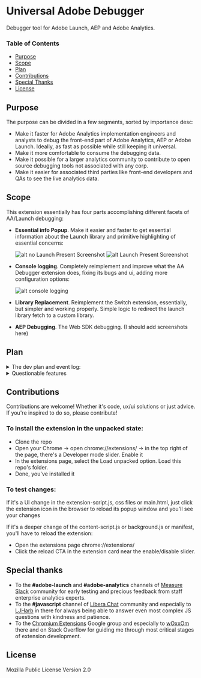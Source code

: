 # Universal Adobe Debugger
Debugger tool for Adobe Launch, AEP and Adobe Analytics.

### Table of Contents
* [Purpose](https://github.com/cthae/Adobe-Launch-Debugger/blob/main/README.md#purpose)
* [Scope](https://github.com/cthae/Adobe-Launch-Debugger/blob/main/README.md#scope)
* [Plan](https://github.com/cthae/Adobe-Launch-Debugger/blob/main/README.md#plan)
* [Contributions](https://github.com/cthae/Adobe-Launch-Debugger/blob/main/README.md#contributions)
* [Special Thanks](https://github.com/cthae/Adobe-Launch-Debugger/blob/main/README.md#special-thanks)
* [License](https://github.com/cthae/Adobe-Launch-Debugger/blob/main/README.md#license)

## Purpose
The purpose can be divided in a few segments, sorted by importance desc:
* Make it faster for Adobe Analytics implementation engineers and analysts to debug the front-end part of Adobe Analytics, AEP or Adobe Launch. Ideally, as fast as possible while still keeping it universal.
* Make it more comfortable to consume the debugging data.
* Make it possible for a larger analytics community to contribute to open source debugging tools not associated with any corp.
* Make it easier for associated third parties like front-end developers and QAs to see the live analytics data.

## Scope
This extension essentially has four parts accomplishing different facets of AA/Launch debugging:
* **Essential info Popup**. Make it easier and faster to get essential information about the Launch library and primitive highlighting of essential concerns:
  
  ![alt no Launch Present Screenshot](https://i.imgur.com/BoKaWwG.jpg) ![alt Launch Present Screenshot](https://i.imgur.com/ICeZjLw.jpg)
  
* **Console logging**. Completely reimplement and improve what the AA Debugger extension does, fixing its bugs and ui, adding more configuration options:

  ![alt console logging](https://github.com/cthae/Adobe-Launch-Debugger/assets/55302327/cfcc48e0-81c0-4346-bb66-1372bd9f0bb6)

* **Library Replacement**. Reimplement the Switch extension, essentially, but simpler and working properly. Simple logic to redirect the launch library fetch to a custom library.

* **AEP Debugging**. The Web SDK debugging. (I should add screenshots here)

## Plan
<details>

  <summary>The dev plan and event log:</summary>

* [ ] Release v1.10.
* [ ] Create an infrastructure around the codebase of the extension, introduce unit tests, look into CI.
* [ ] Support for Mozilla FF. Same extension. Cross-browsers. Seems like mostly only background will have to be reimplemented, but many APIs may be off. We'll see.
* [ ] Add transaction id in the product string prettifier for Appmeasurement logging.
* [x] Implement Launch UI improvements POC:
  * [x] Launch UI: Add the red indicator whenever a lib is not selected.
  * [x] Launch UI: Add a hint about how to change the Launch UI via Chrome flags.
* [x] Add an option to print general alloy config in the snippets tab. Make sure it does so for all Alloy instances.
* [x] Release v1.09.50
* [x] Rename the content-script.js to something more interesting. It's visible in the console and can be filtered by.
* [x] Web SDK: Further improve the custom logging, allowing shorthands: p12/c12/v12/e12/l2.
* [x] Apply all the shorthanded custom logging to Appmeasurement logging too.
* [x] Release v1.09.1 To the webstore only.
* [x] Fix a bug in custom logging, in event shortcuts for the data.__adobe.analytics usecases.
* [x] Fix a bug in custom logging, in prop shortcuts for the data.__adobe.analytics usecases.
* [x] Release v1.09.
* [x] Web SDK: Expose the event type in the logging header.
* [x] Web SDK: Improve the custom logger to also check the data.__adobe.analytics object when using shortcuts.
* [x] Web SDK: Make it easier for non-technical people to use the custom logging: don't require them to specify the full path to evars, props or events for xdm payloads. If users ask for evars and it's an xdm event, just add the correct path to it.
* [x] Reimplement page load time to something like performance.getEntriesByType("navigation")[0]?.duration 
* [x] Release v1.08.  
* [x] Web SDK: On errors, in custom logs, add an indication that the request resulted in an error. This is for people who use filters in the console like pros. Thanks Arun for noticing.
* [x] Web SDK: MVP tracking the navigator.sendBeacon() ping network requests. No access to their payloads, however, because the Chrome devteam neglects fixing related bugs.
* [x] Delete requests from the map on other callbacks too to avoid misreporting calls as such that didn't receive the server response.
* [x] v1.07.1: increase the timeout limit from 1 to 2 seconds.
* [x] Release v1.07.  
* [x] Print the extension version, getting it from the manifest.
* [x] UX improvements, CSS fixes. 
* [x] Add a bug submission button in info.
* [x] Web SDK: Add an option to log all fields there are, giving the user the raw object.
* [x] Add a callback and error logging for "cancelled" requests. That's when the browser cancels the request. And a few other types of requests. Thanks to Arun for the suggestion.
* [x] Web SDK: Apply the error logging logic to Web SDK tracking too
* [x] Small popup UI improvements.
* [x] Release v1.06 (Byanka's Web SDK improvements update)
* [x] Web SDK: Reinforce the custom logging field, allow people to use the xdm. reference in the list of params.
* [x] Web SDK: Add logging for the data.__adobe object. Off by default in settings.
* [x] Web SDK: Improve the logging for non-object fields.
* [x] Web SDK: Add a setting to remove the essentially useless xdm fields that are rarely useful to look at. On by default.
* [x] Web SDK: Change the default logging a bit to maybe try and expand the analytics object automatically. 
* [x] Web SDK: Refactor logging. Make it less confusing. No more nested groups. 
* [x] Web SDK: Improve the tracking of network errors when edge network requests fail.
* [x] Web SDK: Surface the Edge config ids for every request, make them visible just like AA Report Suites. To ease the debugging of multi-destinational tracking. First 5 characters should suffice.
* [x] Web SDK: Improve autodebugging: indicate when linkClicks will be treated as pageviews in AA due to the web fields set.
* [x] Replace the counter of PVs and links with AA calls and WebSDK calls
* [x] Release v1.05.
* [x] Small reporting improvements.
* [x] Allow the underscore in the field names.
* [x] QOL Improvements for the custom web SDK logging.
* [x] Release v1.04.
* [x] Configure selective logging for the web SDK.
* [x] Release v1.03.
* [x] Add a line to indicate the end of the main logging group for easier reading.
* [x] Fix a bug in the new custom logging code.
* [x] CSS improvements of the extension popup. Thanks Chip!
* [x] Release v1.02.
* [x] Small cosmetic improvements.
* [x] Improve _satellite.setDebug(0) to work immediately rather than after a page reload.
* [x] Allow the user to set their own variables to be included in the header of the logging. Thanks Arun T for suggesting.
* [x] Release v1.01.
* [x] A bit more ui improvements.
* [x] The "Other" reporting section is now collapsed by default due to the number of not-so-useful new dimensions added there.
* [x] Add reporting for s.zip, currency code, org id (mcorgid) and visitor id (mid).
* [x] Merchandising variables logging improvements (", " delimiter instead of the pipe "|").
* [x] Add a feature to highlight merch events that aren't present in s.events. Why would Adobe do this? Feels like a bug.
* [x] Code refactory in the popup scripts.
* [x] Release v1.00.
* [x] Raccooning!
* [x] Release v0.99.
* [x] Update extension store/repo screenshots.
* [x] Slight UI adjustments.
* [x] setDebug made more reliable.
* [x] Web SDK/AEP MVP logging implementation.
* [x] OT - Allow All and Deny All buttons.
* [x] Release v0.98.
* [x] Context data logging: https://experienceleague.adobe.com/docs/analytics/implementation/vars/page-vars/contextdata.html?lang=en Thanks to chip for suggesting it!
* [x] Also detect /satelliteLib- libraries besides /launch-
* [x] Release v0.97.
* [x] setDebug reimplementation. Now it works better.
* [x] Release v0.96.
* [x] Add useful snippets to the extension. Basically window.onbeforeunload = ()=>false and one trust stuff maybe.
* [x] Better date formatting.
* [x] Deletion of all redirection rules must delete both dynamic and sync rules.
* [x] Implement _satellite.setDebug() polling logic for when the lib is not loaded when the extension tries to set it.
* [x] Release v0.95.
* [x] Deal properly with empty dataLayers found. (the extension throws)
* [x] Instead of reporting into an active tab, report into the one the listeners are deployed to.
* [x] Add an option for redirects to be session-based. By default.
* [x] Make sure redirects logic is synced and enabled automatically when user uses a different browser with the same account and extension sync is on.
* [x] Add a button to delete all redirects.
* [x] Implement the actual library switching logic (redirects)
* [x] Add an option to quickly kill current page's redirection from the Settings tab.
* [x] Less bold text in ui.
* [x] SetDebug's default state is not taken into account.
* [x] Redirections management tab and logic.
* [x] Redirections settings/error reporting logic.
* [x] Simplest Launch library detection logic (from DOM only, whatever has \/launch-.*8\.js) (MVP)
* [x] Formatting improvements in Settings.
* [x] Release the v0.90
* [X] Implement logging for failed server calls. Maybe an SSL error is a good one to simulate.
* [x] A pageview is misfiring on adobe launch site. When there's no page/link name in a call, make it clear. 
* [x] Empty product fields are reported as Undefined when they're not defined. Replace it with a less generic message or just an empty string to avoid confusion for when "undefined" is the actual value of it
* [x] When last event in DL found, clicking on the its cell will neatly print it to the console.
* [x] When DL found, clicking on the DL cell will neatly print it to the console.
* [x] Release the v0.88
* [x] Implement server call counting in logging
* [x] Add logging for the Site Section near the PV info
* [x] Wrong DL is checked sometimes for the last event info (GTM's DL instead of DM)
* [x] Initial release to the Chrome web store v0.87 - first release: https://chromewebstore.google.com/detail/adobe-launch-debugger/ehadnibhemgjphdjgkallndphbghlpkn
* [x] Get some help from designers on the favicon, popup ui and logging
* [x] Deploy a test launch property with AA tracking for advanced testing
* [x] Add settings to change the default behavior of the main console log to be collapsed
* [x] Add a settings and info tabs to the popup
* [x] Adjust colors in the console logging to work well in the light console
* [x] Finish the Product string parsing and reporting
* [x] Finish the Hierarchies parsing and logging
* [x] Add logic to parse POST b/ss requests too

</details>

<details>

  <summary>Questionable features</summary>

* [ ] Consider integrating with devtools to better monitor all network tab activity. https://chromedevtools.github.io/devtools-protocol/tot/Network/#method-enable
* [ ] Consider adding support for other consent management systems, mostly TrustArc and Adobe's Evidon. I would love to, but they lack documentation. Maybe next time I have to work with them.
* [ ] Web SDK: Make an option to exclude Target Web Sdk calls when they don't land in Anaytics. Have them excluded by default. I'm not sure they don't land in AA. I think they do. Will skip this one until I run into it.
* [ ] Hesitant: Find an elegant way to inject a library rather than replace it. Should probably be one/domain. To avoid doing it globally. Maybe not... It's so rare that we would need it, just use Overrides for ad-hoc injections?
* [ ] Hesitant: Web SDK: Allow for custom Edge base path. It's /ee/ by default, but it can be customized, in which case the extension won't catch the network requests. (who uses a custom Edge base path?)
* [ ] Hesitant: Web SDK: Add a setting to limit the number of characters for the config id logging in the websdk tracking. 4 characters by default.

</details>

## Contributions
Contributions are welcome! Whether it's code, ux/ui solutions or just advice. If you're inspired to do so, please contribute!

### To install the extension in the unpacked state:
* Clone the repo
* Open your Chrome -> open chrome://extensions/ -> in the top right of the page, there's a Developer mode slider. Enable it
* In the extensions page, select the Load unpacked option. Load this repo's folder.
* Done, you've installed it

### To test changes:
If it's a UI change in the extension-script.js, css files or main.html, just click the extension icon in the browser to reload its popup window and you'll see your changes

If it's a deeper change of the content-script.js or background.js or manifest, you'll have to reload the extension:
* Open the extensions page chrome://extensions/
* Click the reload CTA in the extension card near the enable/disable slider.

## Special thanks
* To the **#adobe-launch** and **#adobe-analytics** channels of [Measure Slack](https://www.measure.chat/) community for early testing and precious feedback from staff enterprise analytics experts.
* To the **#javascript** channel of [Libera Chat](https://libera.chat/) community and especially to [LJHarb](https://github.com/ljharb) in there for always being able to answer even most complex JS questions with kindness and patience.
* To the [Chromium Extensions](https://groups.google.com/a/chromium.org/g/chromium-extensions) Google group and especially to [wOxxOm](https://stackoverflow.com/users/3959875/woxxom) there and on Stack Overflow for guiding me through most critical stages of extension development.

## License
Mozilla Public License Version 2.0
